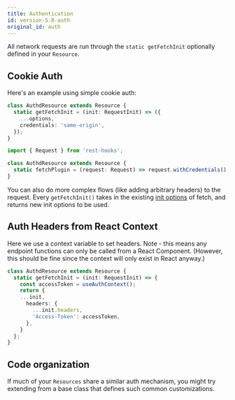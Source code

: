 ```yaml
---
title: Authentication
id: version-5.0-auth
original_id: auth
---
```


All network requests are run through the `static getFetchInit` optionally
defined in your `Resource`.

## Cookie Auth

Here's an example using simple cookie auth:

<!--DOCUSAURUS_CODE_TABS-->
<!--fetch-->

```typescript
class AuthdResource extends Resource {
  static getFetchInit = (init: RequestInit) => ({
    ...options,
    credentials: 'same-origin',
  });
}
```

<!--superagent-->

```typescript
import { Request } from 'rest-hooks';

class AuthdResource extends Resource {
  static fetchPlugin = (request: Request) => request.withCredentials();
}
```

<!--END_DOCUSAURUS_CODE_TABS-->

You can also do more complex flows (like adding arbitrary headers) to
the request. Every `getFetchInit()` takes in the existing [init options](https://developer.mozilla.org/en-US/docs/Web/API/WindowOrWorkerGlobalScope/fetch) of fetch, and returns new init options to be used.

## Auth Headers from React Context

Here we use a context variable to set headers. Note - this means any endpoint functions can only be
called from a React Component. (However, this should be fine since the context will only exist in React anyway.)

```typescript
class AuthdResource extends Resource {
  static getFetchInit = (init: RequestInit) => {
    const accessToken = useAuthContext();
    return {
    ...init,
      headers: {
        ...init.headers,
        'Access-Token': accessToken,
      },
    }
  };
}
```


## Code organization

If much of your `Resources` share a similar auth mechanism, you might
try extending from a base class that defines such common customizations.
